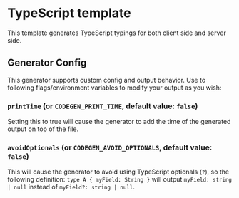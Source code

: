 # TypeScript template

This template generates TypeScript typings for both client side and server side.

## Generator Config

This generator supports custom config and output behavior. Use to following flags/environment variables to modify your output as you wish:

### `printTime` (or `CODEGEN_PRINT_TIME`, default value: `false`)

Setting this to true will cause the generator to add the time of the generated output on top of the file.

### `avoidOptionals` (or `CODEGEN_AVOID_OPTIONALS`, default value: `false`)

This will cause the generator to avoid using TypeScript optionals (`?`), so the following definition: `type A { myField: String }` will output `myField: string | null` instead of `myField?: string | null`.
